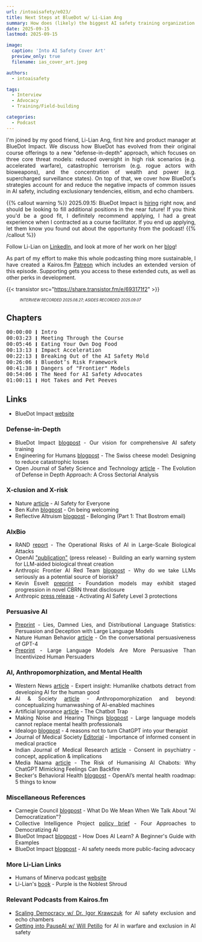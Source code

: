 ```yaml
---
url: /intoaisafety/e023/
title: Next Steps at BlueDot w/ Li-Lian Ang
summary: How does (likely) the biggest AI safety training organization do it? Li-Lian Ang shares their strategy.
date: 2025-09-15
lastmod: 2025-09-15

image:
  caption: 'Into AI Safety Cover Art'
  preview_only: true
  filename: ias_cover_art.jpeg

authors:
  - intoaisafety

tags:
  - Interview
  - Advocacy
  - Training/Field-building

categories:
  - Podcast
---
```


<div style="text-align: justify">
I'm joined by my good friend, Li-Lian Ang, first hire and product manager at BlueDot Impact. We discuss how BlueDot has evolved from their original course offerings to a new "defense-in-depth" approach, which focuses on three core threat models: reduced oversight in high risk scenarios (e.g. accelerated warfare), catastrophic terrorism (e.g. rogue actors with bioweapons), and the concentration of wealth and power (e.g. supercharged surveillance states). On top of that, we cover how BlueDot's strategies account for and reduce the negative impacts of common issues in AI safety, including exclusionary tendencies, elitism, and echo chambers.

{{% callout warning %}}
2025.09.15: BlueDot Impact is <a href="https://bluedot.org/join-us" target="_blank" rel="noreferrer noopener">hiring</a> right now, and should be looking to fill additional positions in the near future! If you think you'd be a good fit, I definitely recommend applying, I had a great experience when I contracted as a course facilitator. If you end up applying, let them know you found out about the opportunity from the podcast!
{{% /callout %}}

Follow Li-Lian on [LinkedIn](https://www.linkedin.com/in/anglilian/), and look at more of her work on her [blog](https://anglilian.com/)!

As part of my effort to make this whole podcasting thing more sustainable, I have created a Kairos.fm [Patreon](https://www.patreon.com/cw/Kairosfm) which includes an extended version of this episode. Supporting gets you access to these extended cuts, as well as other perks in development.

{{< transistor src="https://share.transistor.fm/e/693171f2" >}}
<div style="font-size: x-small;font-style: italic;padding-left: 2.25rem;">INTERVIEW RECORDED 2025.08.27; ASIDES RECORDED 2025.09.07</div>

## Chapters

<div style="text-align: left; font-family:monospace;">
00:00:00 ❙ Intro<br>
00:03:23 ❙ Meeting Through the Course<br>
00:05:46 ❙ Eating Your Own Dog Food<br>
00:13:13 ❙ Impact Acceleration<br>
00:22:13 ❙ Breaking Out of the AI Safety Mold<br>
00:26:06 ❙ Bluedot’s Risk Framework<br>
00:41:38 ❙ Dangers of "Frontier" Models<br>
00:54:06 ❙ The Need for AI Safety Advocates<br>
01:00:11 ❙ Hot Takes and Pet Peeves
</div>

## Links
- BlueDot Impact [website](https://bluedot.org)

### Defense-in-Depth
- BlueDot Impact [blogpost](https://bluedot.org/blog/course-portfolio-vision) - Our vision for comprehensive AI safety training
- Engineering for Humans [blogpost](https://www.engineeringforhumans.com/systems-engineering/the-swiss-cheese-model-designing-to-reduce-catastrophic-losses/) - The Swiss cheese model: Designing to reduce catastrophic losses
- Open Journal of Safety Science and Technology [article](https://www.scirp.org/journal/paperinformation?paperid=70457) - The Evolution of Defense in Depth Approach: A Cross Sectorial Analysis

### X-clusion and X-risk
- Nature [article](https://arxiv.org/abs/2502.09288) - AI Safety for Everyone
- Ben Kuhn [blogpost](https://www.benkuhn.net/welcoming/) - On being welcoming
- Reflective Altruism [blogpost](https://reflectivealtruism.com/2023/01/12/off-series-that-bostrom-email/) - Belonging (Part 1: That Bostrom email)

### AIxBio
- RAND [report](https://www.rand.org/pubs/research_reports/RRA2977-2.html) - The Operational Risks of AI in Large-Scale Biological Attacks
- OpenAI ["publication"](https://openai.com/index/building-an-early-warning-system-for-llm-aided-biological-threat-creation/) (press release) - Building an early warning system for LLM-aided biological threat creation
- Anthropic Frontier AI Red Team [blogpost](https://red.anthropic.com/2025/biorisk/) - Why do we take LLMs seriously as a potential source of biorisk?
- Kevin Esvelt [preprint](https://arxiv.org/pdf/2503.15182) - Foundation models may exhibit staged progression in novel CBRN threat disclosure
- Anthropic [press release](https://www.anthropic.com/news/activating-asl3-protections) - Activating AI Safety Level 3 protections

### Persuasive AI
- [Preprint](https://arxiv.org/abs/2412.17128v1) - Lies, Damned Lies, and Distributional Language Statistics: Persuasion and Deception with Large Language Models
- Nature Human Behavior [article](https://www.nature.com/articles/s41562-025-02194-6?error=cookies_not_supported&code=32f522a9-c964-4efa-9565-e013fbef4d63) - On the conversational persuasiveness of GPT-4
- [Preprint](https://arxiv.org/abs/2505.09662) - Large Language Models Are More Persuasive Than Incentivized Human Persuaders

### AI, Anthropomorphization, and Mental Health
- Western News [article](https://news.westernu.ca/2025/08/danger-of-anthropomorphic-ai/) - Expert insight: Humanlike chatbots detract from developing AI for the human good
- AI & Society [article](https://link.springer.com/article/10.1007/s00146-022-01492-1) - Anthropomorphization and beyond: conceptualizing humanwashing of AI-enabled machines
- Artificial Ignorance [article](https://www.ignorance.ai/p/the-chatbot-trap) - The Chatbot Trap
- Making Noise and Hearing Things [blogpost](https://makingnoiseandhearingthings.com/2022/08/03/large-language-models-cannot-replace-mental-health-professionals/) - Large language models cannot replace mental health professionals
- Idealogo [blogpost](https://www.brightfama.com/blog/2025/08/28/4-reasons-not-to-turn-chatgpt-into-your-therapist/) - 4 reasons not to turn ChatGPT into your therapist
- Journal of Medical Society [Editorial](https://journals.lww.com/jmso/fulltext/2024/38010/importance_of_informed_consent_in_medical_practice.1.aspx) - Importance of informed consent in medical practice
- Indian Journal of Medical Research [article](https://pmc.ncbi.nlm.nih.gov/articles/PMC7055160/) - Consent in psychiatry - concept, application & implications
- Media Naama [article](https://www.medianama.com/2025/04/223-chatgpt-sycophantic-tone-risks-humanizing-ai-chatbots/) - The Risk of Humanising AI Chabots: Why ChatGPT Mimicking Feelings Can Backfire
- Becker's Behavioral Health [blogpost](https://www.beckersbehavioralhealth.com/ai-2/openais-mental-health-roadmap-5-things-to-know/) - OpenAI’s mental health roadmap: 5 things to know

### Miscellaneous References
- Carnegie Council [blogpost](https://carnegiecouncil.org/media/article/what-do-we-mean-when-we-talk-about-ai-democratization) - What Do We Mean When We Talk About "AI Democratization"?
- Collective Intelligence Project [policy brief](https://www.cip.org/research/democratizing-ai) - Four Approaches to Democratizing AI
- BlueDot Impact [blogpost](https://bluedot.org/blog/how-does-ai-learn) - How Does AI Learn? A Beginner's Guide with Examples
- BlueDot Impact [blogpost](https://bluedot.org/blog/ai-safety-advocacy) - AI safety needs more public-facing advocacy

### More Li-Lian Links
- Humans of Minerva podcast [website](https://humansofminerva.com)
- Li-Lian's [book](https://www.goodreads.com/book/show/57027582-purple-is-the-noblest-shroud) - Purple is the Noblest Shroud

### Relevant Podcasts from Kairos.fm
- [Scaling Democracy w/ Dr. Igor Krawczuk](https://kairos.fm/intoaisafety/e019/) for AI safety exclusion and echo chambers
- [Getting into PauseAI w/ Will Petillo](https://kairos.fm/intoaisafety/e021/) for AI in warfare and exclusion in AI safety

<!-- end of the list -->
</div>
